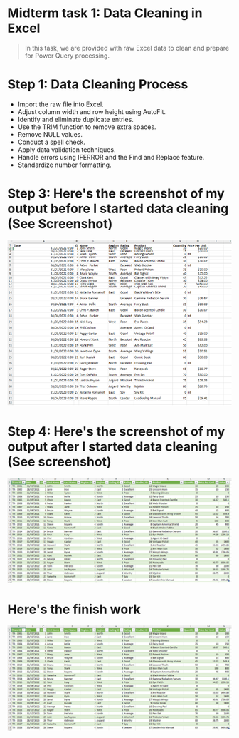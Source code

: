 # Midterm task 1: Data Cleaning in Excel
> In this task, we are provided with raw Excel data to clean and prepare for Power Query processing.
# Step 1: Data Cleaning Process
* Import the raw file into Excel.
* Adjust column width and row height using AutoFit.
* Identify and eliminate duplicate entries.
* Use the TRIM function to remove extra spaces.
* Remove NULL values.
* Conduct a spell check.
* Apply data validation techniques.
* Handle errors using IFERROR and the Find and Replace feature.
* Standardize number formatting.
# Step 3: Here's the screenshot of my output before I started data cleaning (See Screenshot)
![image alt](https://github.com/natdungca23/Midterm-task-1/blob/c2f5a5c4095aee688b99b7c006bc82d4557a24d2/Screenshot%202025-03-03%20131906.png)
# Step 4: Here's the screenshot of my output after I started data cleaning (See screenshot)
![image alt](https://github.com/natdungca23/Midterm-task-1/blob/9496b1f7fa526cebdeca22086339e75142e7272f/Screenshot%202025-03-03%20132235.png)
# Here's the finish work
![image alt](https://github.com/natdungca23/Midterm-task-1/blob/9496b1f7fa526cebdeca22086339e75142e7272f/Screenshot%202025-03-03%20132235.png)


